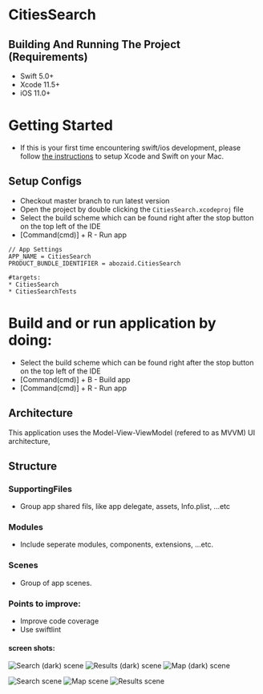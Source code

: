 # CitiesSearch

## Building And Running The Project (Requirements)
* Swift 5.0+
* Xcode 11.5+
* iOS 11.0+

# Getting Started
- If this is your first time encountering swift/ios development, please follow [the instructions](https://developer.apple.com/support/xcode/) to setup Xcode and Swift on your Mac.


## Setup Configs
- Checkout master branch to run latest version
- Open the project by double clicking the `CitiesSearch.xcodeproj` file
- Select the build scheme which can be found right after the stop button on the top left of the IDE
- [Command(cmd)] + R - Run app
```
// App Settings
APP_NAME = CitiesSearch
PRODUCT_BUNDLE_IDENTIFIER = abozaid.CitiesSearch

#targets:
* CitiesSearch
* CitiesSearchTests

```

# Build and or run application by doing:
* Select the build scheme which can be found right after the stop button on the top left of the IDE
* [Command(cmd)] + B - Build app
* [Command(cmd)] + R - Run app

## Architecture
This application uses the Model-View-ViewModel (refered to as MVVM) UI architecture,


## Structure

### SupportingFiles
- Group app shared fils, like app delegate, assets, Info.plist, ...etc

### Modules
- Include seperate modules, components, extensions, ...etc.

### Scenes
- Group of app scenes.

### Points to improve:
- Improve code coverage
- Use swiftlint

#### screen shots:

![Search (dark) scene](https://github.com/abuzeid-ibrahim/CitiesSearch/blob/master/Screenshots/search_result_dark.png?raw=true)
![Results (dark) scene](https://github.com/abuzeid-ibrahim/CitiesSearch/blob/master/Screenshots/search_dark.png?raw=true)
![Map (dark) scene](https://github.com/abuzeid-ibrahim/CitiesSearch/blob/master/Screenshots/map_dark.png?raw=true)

![Search scene](https://github.com/abuzeid-ibrahim/CitiesSearch/blob/master/Screenshots/search.png?raw=true)
![Map scene](https://github.com/abuzeid-ibrahim/CitiesSearch/blob/master/Screenshots/map.png?raw=true)
![Results scene](https://github.com/abuzeid-ibrahim/CitiesSearch/blob/master/Screenshots/search_result.png?raw=true)
